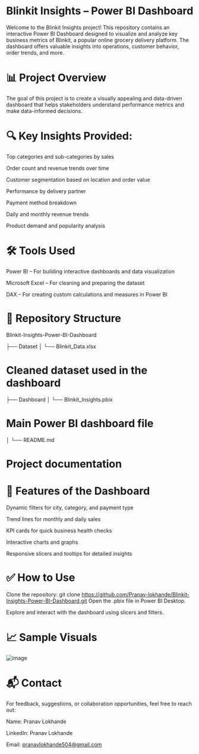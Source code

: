 # Blinkit Insights – Power BI Dashboard

Welcome to the Blinkit Insights project! This repository contains an interactive Power BI Dashboard designed to visualize and analyze key business metrics of Blinkit, a popular online grocery delivery platform. The dashboard offers valuable insights into operations, customer behavior, order trends, and more.

# 📊 Project Overview
The goal of this project is to create a visually appealing and data-driven dashboard that helps stakeholders understand performance metrics and make data-informed decisions.

# 🔍 Key Insights Provided:
Top categories and sub-categories by sales

Order count and revenue trends over time

Customer segmentation based on location and order value

Performance by delivery partner

Payment method breakdown

Daily and monthly revenue trends

Product demand and popularity analysis

# 🛠️ Tools Used
Power BI – For building interactive dashboards and data visualization

Microsoft Excel – For cleaning and preparing the dataset

DAX – For creating custom calculations and measures in Power BI

# 📂 Repository Structure

Blinkit-Insights-Power-BI-Dashboard

├── Dataset
│   └── Blinkit_Data.xlsx      
# Cleaned dataset used in the dashboard

├── Dashboard
│   └── Blinkit_Insights.pbix    
# Main Power BI dashboard file
│
└── README.md    
# Project documentation

# 📌 Features of the Dashboard
Dynamic filters for city, category, and payment type

Trend lines for monthly and daily sales

KPI cards for quick business health checks

Interactive charts and graphs

Responsive slicers and tooltips for detailed insights

# ✅ How to Use
Clone the repository:
git clone https://github.com/Pranav-lokhande/Blinkit-Insights-Power-BI-Dashboard.git
Open the .pbix file in Power BI Desktop.

Explore and interact with the dashboard using slicers and filters.

# 📈 Sample Visuals
![image](https://github.com/user-attachments/assets/a7048ede-7c3a-4e05-907e-af95e720f4da)

# 📬 Contact
For feedback, suggestions, or collaboration opportunities, feel free to reach out:

Name: Pranav Lokhande

LinkedIn: Pranav Lokhande

Email: pranavlokhande504@gmail.com

